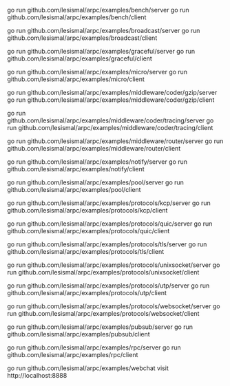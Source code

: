 go run github.com/lesismal/arpc/examples/bench/server
go run github.com/lesismal/arpc/examples/bench/client

go run github.com/lesismal/arpc/examples/broadcast/server
go run github.com/lesismal/arpc/examples/broadcast/client

go run github.com/lesismal/arpc/examples/graceful/server
go run github.com/lesismal/arpc/examples/graceful/client

go run github.com/lesismal/arpc/examples/micro/server
go run github.com/lesismal/arpc/examples/micro/client

go run github.com/lesismal/arpc/examples/middleware/coder/gzip/server
go run github.com/lesismal/arpc/examples/middleware/coder/gzip/client

go run github.com/lesismal/arpc/examples/middleware/coder/tracing/server
go run github.com/lesismal/arpc/examples/middleware/coder/tracing/client

go run github.com/lesismal/arpc/examples/middleware/router/server
go run github.com/lesismal/arpc/examples/middleware/router/client

go run github.com/lesismal/arpc/examples/notify/server
go run github.com/lesismal/arpc/examples/notify/client

go run github.com/lesismal/arpc/examples/pool/server
go run github.com/lesismal/arpc/examples/pool/client

go run github.com/lesismal/arpc/examples/protocols/kcp/server
go run github.com/lesismal/arpc/examples/protocols/kcp/client

go run github.com/lesismal/arpc/examples/protocols/quic/server
go run github.com/lesismal/arpc/examples/protocols/quic/client

go run github.com/lesismal/arpc/examples/protocols/tls/server
go run github.com/lesismal/arpc/examples/protocols/tls/client

go run github.com/lesismal/arpc/examples/protocols/unixsocket/server
go run github.com/lesismal/arpc/examples/protocols/unixsocket/client

go run github.com/lesismal/arpc/examples/protocols/utp/server
go run github.com/lesismal/arpc/examples/protocols/utp/client

go run github.com/lesismal/arpc/examples/protocols/websocket/server
go run github.com/lesismal/arpc/examples/protocols/websocket/client

go run github.com/lesismal/arpc/examples/pubsub/server
go run github.com/lesismal/arpc/examples/pubsub/client

go run github.com/lesismal/arpc/examples/rpc/server
go run github.com/lesismal/arpc/examples/rpc/client

go run github.com/lesismal/arpc/examples/webchat
visit http://localhost:8888